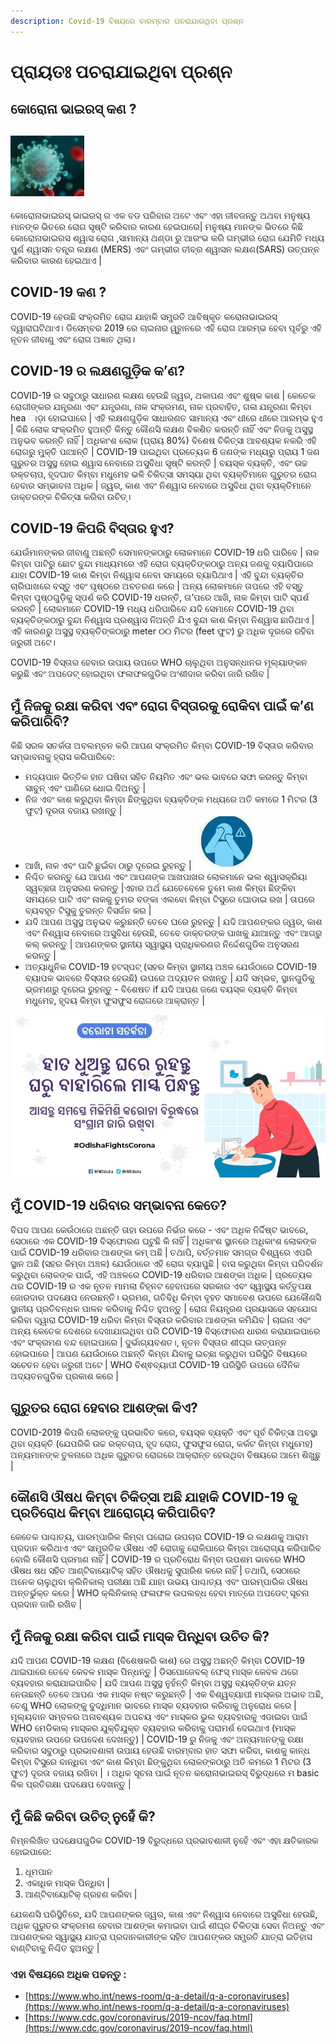 ```yaml
---
description: Covid-19 ବିଷୟରେ ବାରମ୍ବାର ପଚରାଯାଉଥିବା ପ୍ରଶ୍ନ
---
```


# ପ୍ରାୟତଃ ପଚରାଯାଇଥିବା ପ୍ରଶ୍ନ

## କୋରୋନା ଭାଇରସ୍ କଣ ?

##  ![](.gitbook/assets/v1.JPG) 

 କୋରୋନାଭାଇରସ୍ ଭାଇରସ୍ ର ଏକ ବଡ ପରିବାର ଅଟେ ଏବଂ ଏହା ଜୀବଜନ୍ତୁ ଅଥବା ମନୁଷ୍ୟ ମାନଙ୍କ ଭିତରେ ରୋଗ ସୃଷ୍ଟି କରିବାର କାରଣ ହେଇପାରେ\| ମନୁଷ୍ୟ ମାନଙ୍କ ଭିତରେ କିଛି କୋରୋନାଭାଇରସ ଶ୍ୱାସ ରୋଗ ,ସାମାନ୍ୟ ଥଣ୍ଡା ରୁ ଆରଂଭ କରି ଗମ୍ଭୀର ରୋଗ ଯେମିତି ମଧ୍ୟ ପୁର୍ଣ ଶ୍ୱାସନ ତନ୍ତ୍ର ଲକ୍ଷଣ \(MERS\) ଏବଂ ଗମ୍ଭୀର ତୀବ୍ର ଶ୍ୱାସନ ଲକ୍ଷଣ\(SARS\) ଉତ୍ପନ୍ନ କରିବାର କାରଣ ହେଇଥାଏ \|

## COVID-19 କଣ ?

 COVID-19 ହେଉଛି ସଂକ୍ରମିତ ରୋଗ ଯାହାକି ସମ୍ପ୍ରତି ଆବିଷ୍କୃତ କରୋନାଭାଇରସ୍ ଦ୍ୱାରାଘଟିଥାଏ। ଡିସେମ୍ବର 2019 ରେ ଚାଇନାର ୱୁହାନରେ ଏହି ରୋଗ ଆରମ୍ଭ ହେବା ପୂର୍ବରୁ ଏହି ନୂତନ ଜୀବାଣୁ ଏବଂ ରୋଗ ଅଜ୍ଞାତ ଥିଲା।

## COVID-19 ର ଲକ୍ଷଣଗୁଡ଼ିକ କ’ଣ?

COVID-19 ର ସବୁଠାରୁ ସାଧାରଣ ଲକ୍ଷଣ ହେଉଛି ଜ୍ୱର, ଥକାପଣ ଏବଂ ଶୁଷ୍କ କାଶ \| କେତେକ ରୋଗୀଙ୍କର ଯନ୍ତ୍ରଣା ଏବଂ ଯନ୍ତ୍ରଣା, ନାକ ସଂକ୍ରମଣ, ନାକ ପ୍ରବାହିତ, ଗଳା ଯନ୍ତ୍ରଣା କିମ୍ବା hea ାଡ଼ା ହୋଇପାରେ \| ଏହି ଲକ୍ଷଣଗୁଡ଼ିକ ସାଧାରଣତ ସାମାନ୍ୟ ଏବଂ ଧୀରେ ଧୀରେ ଆରମ୍ଭ ହୁଏ \| କିଛି ଲୋକ ସଂକ୍ରମିତ ହୁଅନ୍ତି କିନ୍ତୁ କୌଣସି ଲକ୍ଷଣ ବିକଶିତ କରନ୍ତି ନାହିଁ ଏବଂ ନିଜକୁ ଅସୁସ୍ଥ ଅନୁଭବ କରନ୍ତି ନାହିଁ \| ଅଧିକାଂଶ ଲୋକ \(ପ୍ରାୟ 80%\) ବିଶେଷ ଚିକିତ୍ସା ଆବଶ୍ୟକ ନକରି ଏହି ରୋଗରୁ ମୁକ୍ତି ପାଆନ୍ତି \| COVID-19 ପାଇଥିବା ପ୍ରତ୍ୟେକ 6 ଜଣଙ୍କ ମଧ୍ୟରୁ ପ୍ରାୟ 1 ଜଣ ଗୁରୁତର ଅସୁସ୍ଥ ହୋଇ ଶ୍ୱାସ ନେବାରେ ଅସୁବିଧା ସୃଷ୍ଟି କରନ୍ତି \| ବୟସ୍କ ବ୍ୟକ୍ତି, ଏବଂ ଉଚ୍ଚ ରକ୍ତଚାପ, ହୃଦଘାତ କିମ୍ବା ମଧୁମେହ ଭଳି ଚିକିତ୍ସା ସମସ୍ୟା ଥିବା ବ୍ୟକ୍ତିମାନେ ଗୁରୁତର ରୋଗ ହେବାର ସମ୍ଭାବନା ଅଧିକ \| ଜ୍ୱର, କାଶ ଏବଂ ନିଶ୍ୱାସ ନେବାରେ ଅସୁବିଧା ଥିବା ବ୍ୟକ୍ତିମାନେ ଡାକ୍ତରଙ୍କ ଚିକିତ୍ସା କରିବା ଉଚିତ୍।

## COVID-19 କିପରି ବିସ୍ତାର ହୁଏ?

ଯେଉଁମାନଙ୍କର ଜୀବାଣୁ ଅଛନ୍ତି ସେମାନଙ୍କଠାରୁ ଲୋକମାନେ COVID-19 ଧରି ପାରିବେ \| ନାକ କିମ୍ବା ପାଟିରୁ ଛୋଟ ବୁନ୍ଦା ମାଧ୍ୟମରେ ଏହି ରୋଗ ବ୍ୟକ୍ତିଙ୍କଠାରୁ ଅନ୍ୟ ଜଣକୁ ବ୍ୟାପିପାରେ ଯାହା COVID-19 କାଶ କିମ୍ବା ନିଶ୍ୱାସ ନେବା ସମୟରେ ବ୍ୟାପିଥାଏ \| ଏହି ବୁନ୍ଦା ବ୍ୟକ୍ତିର ଚାରିପାଖରେ ବସ୍ତୁ ଏବଂ ପୃଷ୍ଠରେ ଅବତରଣ କରେ \| ଅନ୍ୟ ଲୋକମାନେ ତାପରେ ଏହି ବସ୍ତୁ କିମ୍ବା ପୃଷ୍ଠଗୁଡ଼ିକୁ ସ୍ପର୍ଶ କରି COVID-19 ଧରନ୍ତି, ତା’ପରେ ଆଖି, ନାକ କିମ୍ବା ପାଟି ସ୍ପର୍ଶ କରନ୍ତି \| ଲୋକମାନେ COVID-19 ମଧ୍ୟ ଧରିପାରିବେ ଯଦି ସେମାନେ COVID-19 ଥିବା ବ୍ୟକ୍ତିଙ୍କଠାରୁ ବୁନ୍ଦା ନିଶ୍ୱାସ ପ୍ରଶ୍ୱାସ ନିଅନ୍ତି ଯିଏ ବୁନ୍ଦା କାଶ କିମ୍ବା ନିଶ୍ୱାସ ଛାଡିଥାଏ \| ଏହି କାରଣରୁ ଅସୁସ୍ଥ ବ୍ୟକ୍ତିଙ୍କଠାରୁ meter ୦୦ ମିଟର \(feet ଫୁଟ\) ରୁ ଅଧିକ ଦୂରରେ ରହିବା ଜରୁରୀ ଅଟେ।

COVID-19 ବିସ୍ତାର ହେବାର ଉପାୟ ଉପରେ WHO ଚାଲୁଥିବା ଅନୁସନ୍ଧାନର ମୂଲ୍ୟାଙ୍କନ କରୁଛି ଏବଂ ଅପଡେଟ୍ ହୋଇଥିବା ଫଳାଫଳଗୁଡିକ ଅଂଶୀଦାର କରିବା ଜାରି ରଖିବ \|

## ମୁଁ ନିଜକୁ ରକ୍ଷା କରିବା ଏବଂ ରୋଗ ବିସ୍ତାରକୁ ରୋକିବା ପାଇଁ କ’ଣ କରିପାରିବି?

କିଛି ସରଳ ସତର୍କତା ଅବଲମ୍ବନ କରି ଆପଣ ସଂକ୍ରମିତ କିମ୍ବା COVID-19 ବିସ୍ତାର କରିବାର ସମ୍ଭାବନାକୁ ହ୍ରାସ କରିପାରିବେ:

* ମଦ୍ୟପାନ ଭିତ୍ତିକ ହାତ ଘଷିବା ସହିତ ନିୟମିତ ଏବଂ ଭଲ ଭାବରେ ସଫା କରନ୍ତୁ କିମ୍ବା ସାବୁନ୍ ଏବଂ ପାଣିରେ ଧୋଇ ଦିଅନ୍ତୁ \|
* ନିଜ ଏବଂ କାଶ କରୁଥିବା କିମ୍ବା ଛିଙ୍କୁଥିବା ବ୍ୟକ୍ତିଙ୍କ ମଧ୍ୟରେ ଅତି କମରେ 1 ମିଟର \(3 ଫୁଟ\) ଦୂରତା ବଜାୟ ରଖନ୍ତୁ \| 
* ଆଖି, ନାକ ଏବଂ ପାଟି ଛୁଇଁବା ଠାରୁ ଦୂରେଇ ରୁହନ୍ତୁ \| ![](.gitbook/assets/n3.JPG) 
* ନିଶ୍ଚିତ କରନ୍ତୁ ଯେ ଆପଣ ଏବଂ ଆପଣଙ୍କ ଆଖପାଖର ଲୋକମାନେ ଭଲ ଶ୍ୱାସକ୍ରିୟା ସ୍ୱଚ୍ଛତା ଅନୁସରଣ କରନ୍ତୁ \|ଏହାର ଅର୍ଥ ଯେତେବେଳେ ତୁମେ କାଶ କିମ୍ବା ଛିଙ୍କିବା ସମୟରେ ପାଟି ଏବଂ ନାକକୁ ତୁମର ବଙ୍କା ଏଲବୋ କିମ୍ବା ଟିସୁରେ ଘୋଡାଇ ରଖ \| ତାପରେ ବ୍ୟବହୃତ ଟିସୁକୁ ତୁରନ୍ତ ବିସର୍ଜନ କର \| 
* ଯଦି ଆପଣ ଅସୁସ୍ଥ ଅନୁଭବ କରୁଛନ୍ତି ତେବେ ଘରେ ରୁହନ୍ତୁ \| ଯଦି ଆପଣଙ୍କର ଜ୍ୱର, କାଶ ଏବଂ ନିଶ୍ୱାସ ନେବାରେ ଅସୁବିଧା ହେଉଛି, ତେବେ ଡାକ୍ତରଙ୍କ ପାଖକୁ ଯାଆନ୍ତୁ ଏବଂ ଆଗରୁ କଲ୍ କରନ୍ତୁ \| ଆପଣଙ୍କର ସ୍ଥାନୀୟ ସ୍ୱାସ୍ଥ୍ୟ ପ୍ରାଧିକରଣର ନିର୍ଦ୍ଦେଶଗୁଡିକ ଅନୁସରଣ କରନ୍ତୁ \| 
* ଅତ୍ୟାଧୁନିକ COVID-19 ହଟସ୍ପଟ୍ \(ସହର କିମ୍ବା ସ୍ଥାନୀୟ ଅଞ୍ଚଳ ଯେଉଁଠାରେ COVID-19 ବ୍ୟାପକ ଭାବରେ ବିସ୍ତାର ହେଉଛି\) ଉପରେ ଅଦ୍ୟତନ ରଖନ୍ତୁ \| ଯଦି ସମ୍ଭବ, ସ୍ଥାନଗୁଡିକୁ ଭ୍ରମଣରୁ ଦୂରେଇ ରୁହନ୍ତୁ - ବିଶେଷତ if ଯଦି ଆପଣ ଜଣେ ବୟସ୍କ ବ୍ୟକ୍ତି କିମ୍ବା ମଧୁମେହ, ହୃଦୟ କିମ୍ବା ଫୁସଫୁସ ରୋଗରେ ଆକ୍ରାନ୍ତ \|

![](.gitbook/assets/screenshot_2020-04-09-14-27-51-902_com.android.chrome%20%281%29.jpg)

## ମୁଁ COVID-19 ଧରିବାର ସମ୍ଭାବନା କେତେ?

ବିପଦ ଆପଣ କେଉଁଠାରେ ଅଛନ୍ତି ତାହା ଉପରେ ନିର୍ଭର କରେ - ଏବଂ ଅଧିକ ନିର୍ଦ୍ଦିଷ୍ଟ ଭାବରେ, ସେଠାରେ ଏକ COVID-19 ବିସ୍ଫୋରଣ ଘଟୁଛି କି ନାହିଁ \| ଅଧିକାଂଶ ସ୍ଥାନରେ ଅଧିକାଂଶ ଲୋକଙ୍କ ପାଇଁ COVID-19 ଧରିବାର ଆଶଙ୍କା କମ୍ ଅଛି \| ତଥାପି, ବର୍ତ୍ତମାନ ସମଗ୍ର ବିଶ୍ୱରେ ଏପରି ସ୍ଥାନ ଅଛି \(ସହର କିମ୍ବା ଅଞ୍ଚଳ\) ଯେଉଁଠାରେ ଏହି ରୋଗ ବ୍ୟାପୁଛି \| ବାସ କରୁଥିବା କିମ୍ବା ପରିଦର୍ଶନ କରୁଥିବା ଲୋକଙ୍କ ପାଇଁ, ଏହି ଅଞ୍ଚଳରେ COVID-19 ଧରିବାର ଆଶଙ୍କା ଅଧିକ \| ପ୍ରତ୍ୟେକ ଥର COVID-19 ର ଏକ ନୂତନ ମାମଲା ଚିହ୍ନଟ ହେବାପରେ ସରକାର ଏବଂ ସ୍ୱାସ୍ଥ୍ୟ କର୍ତ୍ତୃପକ୍ଷ ଜୋରଦାର ପଦକ୍ଷେପ ନେଉଛନ୍ତି। ଭ୍ରମଣ, ଗତିବିଧି କିମ୍ବା ବୃହତ ସମାବେଶ ଉପରେ ଯେକୌଣସି ସ୍ଥାନୀୟ ପ୍ରତିବନ୍ଧକ ପାଳନ କରିବାକୁ ନିଶ୍ଚିତ ହୁଅନ୍ତୁ \| ରୋଗ ନିୟନ୍ତ୍ରଣ ପ୍ରୟାସରେ ସହଯୋଗ କରିବା ଦ୍ୱାରା COVID-19 ଧରିବା କିମ୍ବା ବିସ୍ତାର କରିବାର ଆଶଙ୍କା କମିଯିବ \| ଚାଇନା ଏବଂ ଅନ୍ୟ କେତେକ ଦେଶରେ ଦେଖାଯାଇଥିବା ପରି COVID-19 ବିସ୍ଫୋରଣ ଧାରଣ କରାଯାଇପାରେ ଏବଂ ସଂକ୍ରମଣ ବନ୍ଦ ହୋଇପାରେ \| ଦୁର୍ଭାଗ୍ୟବଶତ।, ନୂତନ ବିସ୍ତାର ଶୀଘ୍ର ଉତ୍ପନ୍ନ ହୋଇପାରେ \| ଆପଣ ଯେଉଁଠାରେ ଅଛନ୍ତି କିମ୍ବା ଯିବାକୁ ଇଚ୍ଛା କରୁଥିବା ପରିସ୍ଥିତି ବିଷୟରେ ସଚେତନ ହେବା ଜରୁରୀ ଅଟେ \| WHO ବିଶ୍ଵବ୍ୟାପୀ COVID-19 ପରିସ୍ଥିତି ଉପରେ ଦୈନିକ ଅଦ୍ୟତନଗୁଡିକ ପ୍ରକାଶ କରେ \|

## ଗୁରୁତର ରୋଗ ହେବାର ଆଶଙ୍କା କିଏ?

COVID-2019 କିପରି ଲୋକଙ୍କୁ ପ୍ରଭାବିତ କରେ, ବୟସ୍କ ବ୍ୟକ୍ତି ଏବଂ ପୂର୍ବ ଚିକିତ୍ସା ଅବସ୍ଥା ଥିବା ବ୍ୟକ୍ତି \(ଯେପରିକି ଉଚ୍ଚ ରକ୍ତଚାପ, ହୃଦ ରୋଗ, ଫୁସଫୁସ ରୋଗ, କର୍କଟ କିମ୍ବା ମଧୁମେହ\) ଅନ୍ୟମାନଙ୍କ ତୁଳନାରେ ଅଧିକ ଗୁରୁତର ରୋଗରେ ଆକ୍ରାନ୍ତ ହେଉଥିବା ବିଷୟରେ ଆମେ ଶିଖୁଛୁ \|

## କୌଣସି ଔଷଧ କିମ୍ବା ଚିକିତ୍ସା ଅଛି ଯାହାକି COVID-19 କୁ ପ୍ରତିରୋଧ କିମ୍ବା ଆରୋଗ୍ୟ କରିପାରିବ?

କେତେକ ପାଶ୍ଚାତ୍ୟ, ପାରମ୍ପାରିକ କିମ୍ବା ଘରୋଇ ଉପଚାର COVID-19 ର ଲକ୍ଷଣକୁ ଆରାମ ପ୍ରଦାନ କରିଥାଏ ଏବଂ ସାମ୍ପ୍ରତିକ ଔଷଧ ଏହି ରୋଗକୁ ରୋକିପାରେ କିମ୍ବା ଆରୋଗ୍ୟ କରିପାରିବ ବୋଲି କୌଣସି ପ୍ରମାଣ ନାହିଁ \| COVID-19 ର ପ୍ରତିରୋଧ କିମ୍ବା ଉପଶମ ଭାବରେ WHO ଔଷଧ ଷଧ ସହିତ ଆଣ୍ଟିବାୟୋଟିକ୍ ସହିତ ଔଷଧକୁ ସୁପାରିଶ କରେ ନାହିଁ \| ତଥାପି, ସେଠାରେ ଅନେକ ଚାଲୁଥିବା କ୍ଲିନିକାଲ୍ ପରୀକ୍ଷା ଅଛି ଯାହା ଉଭୟ ପାଶ୍ଚାତ୍ୟ ଏବଂ ପାରମ୍ପାରିକ ଔଷଧ ଅନ୍ତର୍ଭୁକ୍ତ କରେ \| WHO କ୍ଲିନିକାଲ୍ ଫଳାଫଳ ଉପଲବ୍ଧ ହେବା ମାତ୍ରେ ଅପଡେଟ୍ ସୂଚନା ପ୍ରଦାନ ଜାରି ରଖିବ \|

## ମୁଁ ନିଜକୁ ରକ୍ଷା କରିବା ପାଇଁ ମାସ୍କ ପିନ୍ଧିବା ଉଚିତ କି?

ଯଦି ଆପଣ COVID-19 ଲକ୍ଷଣ \(ବିଶେଷକରି କାଶ\) ରେ ଅସୁସ୍ଥ ଅଛନ୍ତି କିମ୍ବା COVID-19 ଥାଇପାରେ ତେବେ କେବଳ ମାସ୍କ ପିନ୍ଧନ୍ତୁ \| ଡିସପୋଜେବଲ୍ ଫେସ୍ ମାସ୍କ କେବଳ ଥରେ ବ୍ୟବହାର କରାଯାଇପାରିବ \| ଯଦି ଆପଣ ଅସୁସ୍ଥ ନୁହଁନ୍ତି କିମ୍ବା ଅସୁସ୍ଥ ବ୍ୟକ୍ତିଙ୍କ ଯତ୍ନ ନେଉଛନ୍ତି ତେବେ ଆପଣ ଏକ ମାସ୍କ ନଷ୍ଟ କରୁଛନ୍ତି \| ଏକ ବିଶ୍ୱବ୍ୟାପୀ ମାସ୍କର ଅଭାବ ଅଛି, ତେଣୁ WHO ଲୋକଙ୍କୁ ବୁଦ୍ଧିମାନ ଭାବରେ ମାସ୍କ ବ୍ୟବହାର କରିବାକୁ ଅନୁରୋଧ କରେ \| ମୂଲ୍ୟବାନ ସମ୍ବଳର ଅନାବଶ୍ୟକ ଅପଚୟ ଏବଂ ମାସ୍କର ଭୁଲ ବ୍ୟବହାରକୁ ଏଡାଇବା ପାଇଁ WHO ମେଡିକାଲ୍ ମାସ୍କର ଯୁକ୍ତିଯୁକ୍ତ ବ୍ୟବହାର କରିବାକୁ ପରାମର୍ଶ ଦେଇଥାଏ \(ମାସ୍କ ବ୍ୟବହାର ଉପରେ ଉପଦେଶ ଦେଖନ୍ତୁ\) \| COVID-19 ରୁ ନିଜକୁ ଏବଂ ଅନ୍ୟମାନଙ୍କୁ ରକ୍ଷା କରିବାର ସବୁଠାରୁ ପ୍ରଭାବଶାଳୀ ଉପାୟ ହେଉଛି ବାରମ୍ବାର ହାତ ସଫା କରିବା, କାଶକୁ କାନ୍ଧ କିମ୍ବା ଟିସୁରେ ବାନ୍ଧିବା ଏବଂ କାଶ କିମ୍ବା ଛିଙ୍କୁଥିବା ଲୋକଙ୍କଠାରୁ ଅତି କମରେ 1 ମିଟର \(3 ଫୁଟ\) ଦୂରତା ବଜାୟ ରଖିବା \| । ଅଧିକ ସୂଚନା ପାଇଁ ନୂତନ କରୋନାଭାଇରସ୍ ବିରୁଦ୍ଧରେ ମ basic ଳିକ ପ୍ରତିରକ୍ଷା ପଦକ୍ଷେପ ଦେଖନ୍ତୁ \|

## ମୁଁ କିଛି କରିବା ଉଚିତ୍ ନୁହେଁ କି?

ନିମ୍ନଲିଖିତ ପଦକ୍ଷେପଗୁଡିକ COVID-19 ବିରୁଦ୍ଧରେ ପ୍ରଭାବଶାଳୀ ନୁହେଁ ଏବଂ ଏହା କ୍ଷତିକାରକ ହୋଇପାରେ: 

1. ଧୂମପାନ 
2. ଏକାଧିକ ମାସ୍କ ପିନ୍ଧିବା \| 
3. ଆଣ୍ଟିବାୟୋଟିକ୍ ଗ୍ରହଣ କରିବା \| 

ଯେକଣସି ପରିସ୍ଥିତିରେ, ଯଦି ଆପଣଙ୍କର ଜ୍ୱର, କାଶ ଏବଂ ନିଶ୍ୱାସ ନେବାରେ ଅସୁବିଧା ହେଉଛି, ଅଧିକ ଗୁରୁତର ସଂକ୍ରମଣ ହେବାର ଆଶଙ୍କା କମାଇବା ପାଇଁ ଶୀଘ୍ର ଚିକିତ୍ସା ସେବା ନିଅନ୍ତୁ ଏବଂ ଆପଣଙ୍କର ସ୍ୱାସ୍ଥ୍ୟ ଯାତ୍ରା ପ୍ରଦାନକାରୀଙ୍କ ସହିତ ଆପଣଙ୍କର ସମ୍ପ୍ରତି ଯାତ୍ରା ଇତିହାସ ବାଣ୍ଟିବାକୁ ନିଶ୍ଚିତ ହୁଅନ୍ତୁ \|

### ଏହା ବିଷୟରେ ଅଧିକ ପଢନ୍ତୁ :

* [https://www.who.int/news-room/q-a-detail/q-a-coronaviruses](https://www.who.int/news-room/q-a-detail/q-a-coronaviruses)
* [https://www.cdc.gov/coronavirus/2019-ncov/faq.html](https://www.cdc.gov/coronavirus/2019-ncov/faq.html)





